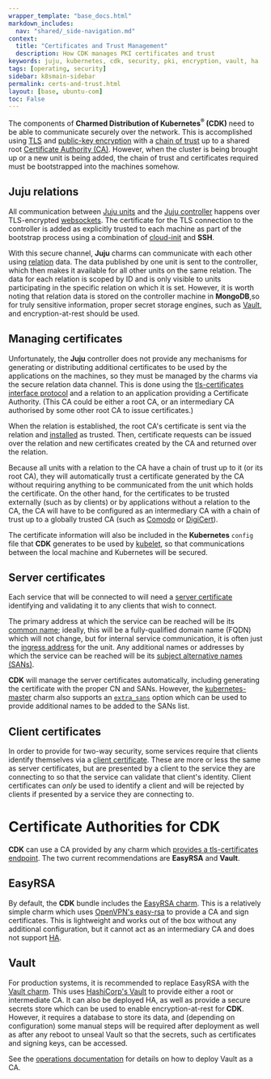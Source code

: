 ```yaml
---
wrapper_template: "base_docs.html"
markdown_includes:
  nav: "shared/_side-navigation.md"
context:
  title: "Certificates and Trust Management"
  description: How CDK manages PKI certificates and trust
keywords: juju, kubernetes, cdk, security, pki, encryption, vault, ha
tags: [operating, security]
sidebar: k8smain-sidebar
permalink: certs-and-trust.html
layout: [base, ubuntu-com]
toc: False
---
```


The components of **Charmed Distribution of Kubernetes<sup>&reg;</sup> (CDK)**
need to be able to communicate securely over the network. This is accomplished
using [TLS][] and [public-key encryption][PKI] with a [chain of trust][] up
to a shared root [Certificate Authority (CA)][CA]. However, when the cluster
is being brought up or a new unit is being added, the chain of trust and
certificates required must be bootstrapped into the machines somehow.

## Juju relations

All communication between [Juju units][] and the [Juju controller][] happens
over TLS-encrypted [websockets][]. The certificate for the TLS connection to
the controller is added as explicitly trusted to each machine as part of the
bootstrap process using a combination of [cloud-init][] and **SSH**.

With this secure channel, **Juju** charms can communicate with each other using
[relation][] data. The data published by one unit is sent to the controller,
which then makes it available for all other units on the same relation. The
data for each relation is scoped by ID and is only visible to units
participating in the specific relation on which it is set. However, it is
worth noting that relation data is stored on the controller machine in
**MongoDB**,so for truly sensitive information, proper secret storage
engines, such as [Vault][vault-charm], and encryption-at-rest should be used.

## Managing certificates

Unfortunately, the **Juju** controller does not provide any mechanisms for
generating or distributing additional certificates to be used by the
applications on the machines, so they must be managed by the charms via the
secure relation data channel. This is done using the [tls-certificates][]
[interface protocol][interface] and a relation to an application providing a
Certificate Authority.  (This CA could be either a root CA, or an intermediary
CA authorised by some other root CA to issue certificates.)

When the relation is established, the root CA's certificate is sent via the
relation and [installed][install_ca_cert] as trusted. Then, certificate
requests can be issued over the relation and new certificates created by the CA
and returned over the relation.

Because all units with a relation to the CA have a chain of trust up to it (or
its root CA), they will automatically trust a certificate generated by the CA
without requiring anything to be communicated from the unit which holds the
certificate. On the other hand, for the certificates to be trusted externally
(such as by clients) or by applications without a relation to the CA, the CA
will have to be configured as an intermediary CA with a chain of trust up to a
globally trusted CA (such as [Comodo][] or [DigiCert][]).

The certificate information will also be included in the **Kubernetes** `config`
file that **CDK** generates to be used by [kubelet][], so that communications
between the local machine and Kubernetes will be secured.

## Server certificates

Each service that will be connected to will need a [server certificate][]
identifying and validating it to any clients that wish to connect.

The primary address at which the service can be reached will be its [common
name][CN]; ideally, this will be a fully-qualified domain name (FQDN) which
will not change, but for internal service communication, it is often just the
[ingress address][network primitives] for the unit. Any additional names or
addresses by which the service can be reached will be its [subject alternative
names (SANs)][SANs].

**CDK** will manage the server certificates automatically, including
generating the certificate with the proper CN and SANs. However, the
[kubernetes-master][] charm also supports an [`extra_sans`][] option which
can be used to provide additional names to be added to the SANs list.

## Client certificates

In order to provide for two-way security, some services require that clients
identify themselves via a [client certificate][]. These are more or less the
same as server certificates, but are presented by a client to the service
they are connecting to so that the service can validate that client's identity.
Client certificates can _only_ be used to identify a client and will be
rejected by clients if presented by a service they are connecting to.

# Certificate Authorities for CDK

**CDK** can use a CA provided by any charm which [provides a tls-certificates
endpoint][provides-tls]. The two current recommendations are
**EasyRSA** and **Vault**.

## EasyRSA

By default, the **CDK** bundle includes the [EasyRSA charm][easyrsa-charm]. This
is a relatively simple charm which uses [OpenVPN's easy-rsa][easy-rsa] to
provide a CA and sign certificates. This is lightweight and works out
of the box without any additional configuration, but it cannot act as an
intermediary CA and does not support [HA][].

## Vault

For production systems, it is recommended to replace EasyRSA with the [Vault
charm][vault-charm]. This uses [HashiCorp's Vault][vault] to provide either a
root or intermediate CA. It can also be deployed HA, as well as provide a secure
secrets store which can be used to enable encryption-at-rest for **CDK**. However,
it requires a database to store its data, and (depending on configuration)
some manual steps will be required after deployment as well as after any reboot
to unseal Vault so that the secrets, such as certificates and signing keys, can
be accessed.

See the [operations documentation][vault-cdk] for details on how to deploy Vault as a CA.



[CDK]: http://jujucharms.com/canonical-kubernetes
[TLS]: https://www.networkworld.com/article/2303073/lan-wan/lan-wan-what-is-transport-layer-security-protocol.html
[PKI]: https://github.com/OpenVPN/easy-rsa/blob/master/doc/Intro-To-PKI.md
[chain of trust]: https://en.wikipedia.org/wiki/Chain_of_trust
[CA]: https://en.wikipedia.org/wiki/Certificate_authority
[Juju units]: https://docs.jujucharms.com/stable/en/juju-concepts#unit-and-application
[Juju controller]: https://docs.jujucharms.com/controllers
[tls-certificates]: https://github.com/juju-solutions/interface-tls-certificates
[interface]: https://docs.jujucharms.com/stable/en/juju-concepts#interface
[websockets]: https://en.wikipedia.org/wiki/WebSocket
[cloud-init]: https://cloud-init.io/
[relation]: https://docs.jujucharms.com/stable/en/juju-concepts#relation
[vault-charm]: https://jujucharms.com/u/openstack-charmers-next/vault/
[vault]: https://www.vaultproject.io
[easyrsa-charm]: https://jujucharms.com/u/containers/easyrsa/
[easy-rsa]: https://github.com/OpenVPN/easy-rsa
[leadership]: https://docs.jujucharms.com/stable/en/authors-charm-leadership
[install_ca_cert]: https://charm-helpers.readthedocs.io/en/latest/api/charmhelpers.core.host.html#charmhelpers.core.host.install_ca_cert
[Comodo]: https://en.wikipedia.org/wiki/Comodo_Group
[DigiCert]: https://en.wikipedia.org/wiki/DigiCert
[kubelet]: https://kubernetes.io/docs/reference/command-line-tools-reference/kubelet/
[server certificate]: https://en.wikipedia.org/wiki/Public_key_certificate#TLS/SSL_server_certificate
[client certificate]: https://en.wikipedia.org/wiki/Public_key_certificate#TLS/SSL_client_certificate
[CN]: https://knowledge.digicert.com/solution/SO7239.html
[SANs]: https://en.wikipedia.org/wiki/Subject_Alternative_Name
[network primitives]: https://docs.jujucharms.com/stable/en/developer-network-primitives
[kubernetes-master]: https://jujucharms.com/u/containers/kubernetes-master/
[`extra_sans`]: https://jujucharms.com/u/containers/kubernetes-master/#charm-config-extra_sans
[provides-tls]: https://jujucharms.com/q/?provides=tls-certificates
[HA]: https://en.wikipedia.org/wiki/High_availability
[vault-guide-csr]: https://docs.openstack.org/project-deploy-guide/charm-deployment-guide/latest/app-certificate-management.html
[csr]: https://en.wikipedia.org/wiki/Certificate_signing_request
[expose]: https://docs.jujucharms.com/stable/en/charms-exposing
[hacluster]: https://jujucharms.com/stable/en/hacluster
[vault-bug-ttl]: https://bugs.launchpad.net/vault-charm/+bug/1788945
[vault-cdk]: /kubernetes/docs/using-vault
